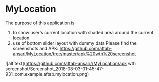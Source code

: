 # MyLocation
The purpose of this application is 
1. to show user's current location with shaded area around the current location.
2. use of bottom slider layout with dummy data
Please find the screenshots and APK: https://github.com/aftab-ansari/MyLocation/tree/master/apk%20wth%20screenshot

![alt text](https://github.com/aftab-ansari//MyLocation/apk wth screenshot/Screenshot_2018-08-03-01-45-47-931_com.example.aftab.mylocation.png)
